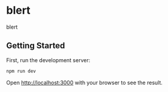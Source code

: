# blert

blert

## Getting Started

First, run the development server:

```bash
npm run dev
```

Open [http://localhost:3000](http://localhost:3000) with your browser to see the result.
